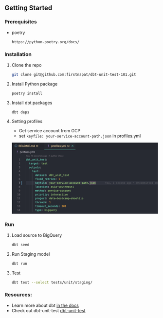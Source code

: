 
## Getting Started
### Prerequisites

* poetry
  ```sh
  https://python-poetry.org/docs/
  ```

### Installation

1. Clone the repo
   ```sh
   git clone git@github.com:firstnapat/dbt-unit-test-101.git
   ```
2. Install Python package
   ```sh
   poetry install
   ```
3. Install dbt packages
   ```sh
   dbt deps
   ```
4. Setting profiles
    * Get service account from GCP
    * set `keyfile: your-service-account-path.json` in profiles.yml 

   ![set_service_account](docs/set_service_account.png)

### Run
1. Load source to BigQuery
   ```sh
   dbt seed
   ```
2. Run Staging model
   ```sh
   dbt run
   ```
2. Test
   ```sh
   dbt test --select tests/unit/staging/
   ```


### Resources:
- Learn more about dbt [in the docs](https://docs.getdbt.com/docs/introduction)
- Check out dbt-unit-test [dbt-unit-test](https://hub.getdbt.com/EqualExperts/dbt_unit_testing/latest/)